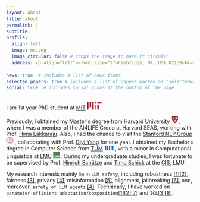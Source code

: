 ```yaml
---
layout: about
title: about
permalink: /
subtitle:
profile:
  align: left
  image: me.png
  image_circular: false # crops the image to make it circular
  address: <p align="left"><font size="2">Cambridge, MA, USA 02138<br>Graduate School of Arts and Sciences, Harvard University</font></p>

news: true  # includes a list of news items
selected_papers: true # includes a list of papers marked as "selected={true}"
social: true  # includes social icons at the bottom of the page
--- 
```

I am 1st year PhD student at [MIT](https://www.mit.edu/) <img src="assets/img/MIT.png" alt="mit" height="20px">.

Previously, I obtained my Master's degree from [Harvard University](https://www.harvard.edu/) <img src="assets/img/h.png" alt="h" height="20px">, where I was a member of the 
	AI4LIFE Group at 
	Harvard SEAS, working with Prof. 
	[Hima Lakkaraju](https://himalakkaraju.github.io/).
Also, I had the chance to visit the 
	[Stanford NLP Group](https://nlp.stanford.edu/) <img src="assets/img/Stanford.png" alt="s" height="19px"> , collaborating with Prof.
	[Diyi Yang](https://cs.stanford.edu/~diyiy/index.html) for one year.
I obtained my Bachelor's degree in Computer Science from 
	[TUM](https://www.tum.de/en/) <img src="assets/img/TUM.png" alt="tum" height="13px"> , with a minor in Computational Linguistics at 
	[LMU](https://www.lmu.de/en/) <img src="assets/img/LMU.jpeg" alt="lmu" height="18px"> . During my undergraduate studies, I was fortunate to be supervised by Prof. 
	[Hinrich Schütze](https://scholar.google.com/citations?user=qIL9dWUAAAAJ&hl=en) and [Timo Schick](https://scholar.google.de/citations?user=k8CKy5UAAAAJ&hl=en)
	at the [CIS](https://www.cis.uni-muenchen.de/), LMU.

My research interests mainly lie in `LLM safety`, including robustness <a href="https://arxiv.org/abs/2305.13406">[1]</a><a href="https://arxiv.org/abs/2311.00915">[2]</a>, fairness <a href="https://arxiv.org/abs/2310.14607">[3]</a>, privacy <a href="https://arxiv.org/abs/2409.00138">[4]</a>, misinformation <a href="https://arxiv.org/abs/2311.09630">[5]</a>, alignment, jailbreaking <a href="">[6]</a>, and, moreover, `safety of LLM agents` <a href="https://arxiv.org/abs/2409.00138">[4]</a>. Technically, I have worked on `parameter-efficient adaptation/composition`<a href="https://arxiv.org/abs/2305.13406">[1]</a><a href="https://arxiv.org/abs/2311.00915">[2]</a><a href="https://arxiv.org/abs/2302.14413">[7]</a>  and `ICL`<a href="https://arxiv.org/abs/2310.14607">[3]</a><a href="https://arxiv.org/abs/2202.06133">[8]</a>.
